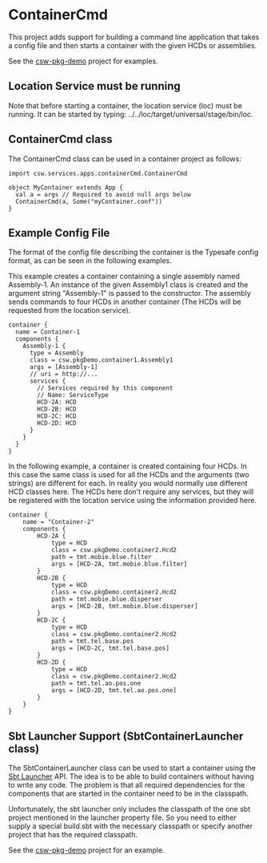 ContainerCmd
============

This project adds support for building a command line application that takes a config file
and then starts a container with the given HCDs or assemblies.

See the [csw-pkg-demo](https://github.com/tmtsoftware/csw-pkg-demo) project for examples.

Location Service must be running
--------------------------------

Note that before starting a container, the location service (loc) must be running.
It can be started by typing: ../../loc/target/universal/stage/bin/loc.

ContainerCmd class
------------------

The ContainerCmd class can be used in a container project as follows:

```
import csw.services.apps.containerCmd.ContainerCmd

object MyContainer extends App {
  val a = args // Required to avoid null args below
  ContainerCmd(a, Some("myContainer.conf"))
}
```

Example Config File
-------------------

The format of the config file describing the container is the Typesafe config format, as
can be seen in the following examples.

This example creates a container containing a single assembly named Assembly-1.
An instance of the given Assembly1 class is created and the argument string "Assembly-1" is
passed to the constructor.
The assembly sends commands to four HCDs in another container
(The HCDs will be requested from the location service).


```
container {
  name = Container-1
  components {
    Assembly-1 {
      type = Assembly
      class = csw.pkgDemo.container1.Assembly1
      args = [Assembly-1]
      // uri = http://...
      services {
        // Services required by this component
        // Name: ServiceType
        HCD-2A: HCD
        HCD-2B: HCD
        HCD-2C: HCD
        HCD-2D: HCD
      }
    }
  }
}
```

In the following example, a container is created containing four HCDs.
In this case the same class is used for all the HCDs and the arguments (two strings)
are different for each. In reality you would normally use different HCD classes here.
The HCDs here don't require any services, but they will be registered with the location
service using the information provided here.


```
container {
    name = "Container-2"
    components {
        HCD-2A {
            type = HCD
            class = csw.pkgDemo.container2.Hcd2
            path = tmt.mobie.blue.filter
            args = [HCD-2A, tmt.mobie.blue.filter]
        }
        HCD-2B {
            type = HCD
            class = csw.pkgDemo.container2.Hcd2
            path = tmt.mobie.blue.disperser
            args = [HCD-2B, tmt.mobie.blue.disperser]
        }
        HCD-2C {
            type = HCD
            class = csw.pkgDemo.container2.Hcd2
            path = tmt.tel.base.pos
            args = [HCD-2C, tmt.tel.base.pos]
        }
        HCD-2D {
            type = HCD
            class = csw.pkgDemo.container2.Hcd2
            path = tmt.tel.ao.pos.one
            args = [HCD-2D, tmt.tel.ao.pos.one]
        }
    }
}
```

Sbt Launcher Support (SbtContainerLauncher class)
-------------------------------------------------

The SbtContainerLauncher class can be used to start a container using the
[Sbt Launcher](http://www.scala-sbt.org/0.13.5/docs/Launcher/GettingStarted.html) API.
The idea is to be able to build containers without having to write any code.
The problem is that all required dependencies for the components that are started in the container
need to be in the classpath.

Unfortunately, the sbt launcher only includes the classpath of the one sbt project mentioned in the
launcher property file. So you need to either supply a special build.sbt with the necessary classpath
or specify another project that has the required classpath.

See the [csw-pkg-demo](https://github.com/tmtsoftware/csw-pkg-demo/containerX/) project for an example.




